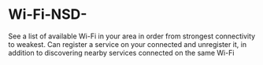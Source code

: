# Wi-Fi-NSD-
See a list of available Wi-Fi in your area in order from strongest connectivity to weakest.  Can register a service on your connected and unregister it, in addition to discovering nearby services connected on the same Wi-Fi
